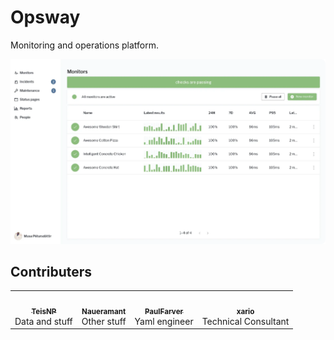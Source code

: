 # Opsway

Monitoring and operations platform.

![homepage_hero](https://raw.githubusercontent.com/opsway-io/.github/main/profile/screenshot.webp)

## Contributers

<table>
    <tr>
        <td align="center">
            <a href="https://github.com/teisnp">
                <img src="https://avatars.githubusercontent.com/u/10770056?v=3?s=100" width="100px;" alt="" />
                <br />
                <sub><b>TeisNP</b></sub>
            </a>
            <br />
            <span>Data and stuff</span>
        </td>
        <td align="center">
            <a href="https://github.com/naueramant">
                <img src="https://avatars.githubusercontent.com/u/6765915?v=3?s=100" width="100px;" alt="" />
                <br />
                <sub><b>Naueramant</b></sub>
            </a>
            <br />
            <span>Other stuff</span>
        </td>
        <td align="center">
            <a href="https://github.com/paulfarver">
                <img src="https://avatars.githubusercontent.com/u/10176751?v=3?s=100" width="100px;" alt="" />
                <br />
                <sub><b>PaulFarver</b></sub>
            </a>
            <br />
            <span>Yaml engineer</span>
        </td>
        <td align="center">
            <a href="https://github.com/xario">
                <img src="https://avatars.githubusercontent.com/u/11575571?v=3?s=100" width="100px;" alt="" />
                <br />
                <sub><b>xario</b></sub>
            </a>
            <br />
            <span>Technical Consultant</span>
        </td>
    </tr>
</table>
